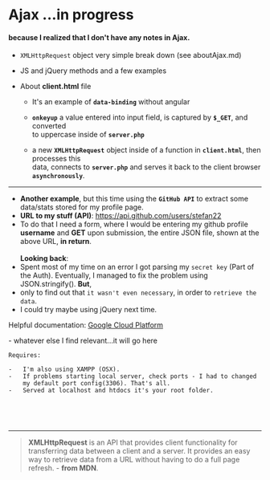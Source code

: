 # Ajax  ...in progress

#### because I realized that I don't have any notes in Ajax.


-  `XMLHttpRequest` object very simple break down (see aboutAjax.md)
-  JS and jQuery methods and a few examples
-  About __client.html__ file

	-  It's an example of __`data-binding`__ without angular

	- __`onkeyup`__ a value entered into input field, is captured by __`$_GET`__, and converted   
	      to uppercase inside of __`server.php`__   

	-  a new __`XMLHttpRequest`__ object inside of a function in __`client.html`__, then processes this         
           data, connects to __`server.php`__ and serves it back to the client browser __`asynchronously`__.   	

---

- __Another example__, but this time using the __`GitHub API`__ to extract some data/stats stored for my profile page.
- __URL to my stuff (API)__:  https://api.github.com/users/stefan22
- To do that I need a form, where I would be entering my github profile __username__ and __GET__ upon submission,
  the entire JSON file, shown at the above URL, __in return__. <br /><br />
  __Looking back__:
- Spent most of my time on an error I got parsing my `secret key` (Part of the Auth). Eventually, I managed
  to fix the problem using JSON.stringify(). __But__,
- only to find out that `it wasn't even necessary`, in order to `retrieve the data`.
- I could try maybe using jQuery next time.



<p>Helpful documentation: 
<a href="https://cloud.google.com/storage/docs/cross-origin#Troubleshooting%20CORS-Related-Problems">Google Cloud Platform</a>
</p>
-  whatever else I find relevant...it will go here

```
Requires:

-   I'm also using XAMPP (OSX).  
-   If problems starting local server, check ports - I had to changed   
    my default port config(3306). That's all.    
-   Served at localhost and htdocs it's your root folder.    

	
```

<br />
<hr />

> **XMLHttpRequest** is an API that provides client functionality for transferring data between a client and a server. 
> It provides an easy way to retrieve data from a URL without having to do a full page refresh. - __from MDN__. 
